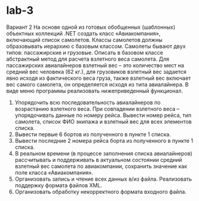 # lab-3

Вариант 2
На основе одной из готовых обобщенных (шаблонных) объектных коллекций .NET создать класс
«Авиакомпания», включающий список самолетов. Классы самолетов должны образовывать
иерархию с базовым классом. Самолеты бывают двух типов: пассажирские и грузовые. Описать в
базовом классе абстрактный метод для расчета взлетного веса самолета. Для пассажирских
авиалайнеров взлетный вес – это количество мест на средний вес человека (62 кг.), для
грузовиков взлетный вес задается явно исходя из фактического веса груза, также взлетный вес
включает вес самого самолета, он определяется исходя из типа авиалайнера. В виде меню
программы реализовать нижеприведенный функционал.
1. Упорядочить всю последовательность авиалайнеров по возрастанию взлетного веса. При
совпадении взлетного веса – упорядочивать данные по номеру рейса. Вывести номер рейса, тип
самолета, список ФИО экипажа и взлетный вес для всех элементов списка.
2. Вывести первые 6 бортов из полученного в пункте 1 списка.
3. Вывести последние 2 номера рейса борта из полученного в пункте 1 списка.
4. В реальном времени (в процессе заполнения списка авиалайнеров) рассчитывать и
поддерживать в актуальном состоянии средний взлетный вес самолета по авиакомпании,
сохранить значение как поле класса «Авиакомпания».
5. Организовать запись и чтение всех данных в/из файла. Реализовать поддержку формата файлов
XML.
6. Организовать обработку некорректного формата входного файла.
